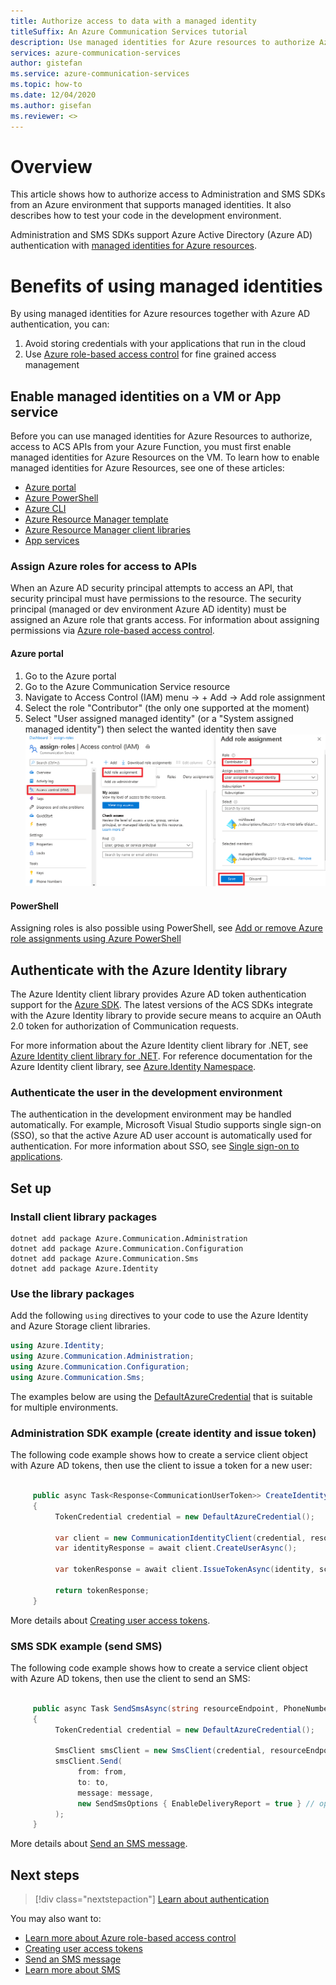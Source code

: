 ```yaml
---
title: Authorize access to data with a managed identity
titleSuffix: An Azure Communication Services tutorial
description: Use managed identities for Azure resources to authorize Azure Communication Services access from applications running in Azure VMs, function apps, and others.
services: azure-communication-services
author: gistefan
ms.service: azure-communication-services
ms.topic: how-to
ms.date: 12/04/2020
ms.author: gisefan
ms.reviewer: <>
---
```


# Overview

This article shows how to authorize access to Administration and SMS SDKs from an Azure environment that supports managed identities. It also describes how to test your code in the development environment.

Administration and SMS SDKs support Azure Active Directory (Azure AD) authentication with [managed identities for Azure resources](../../active-directory/managed-identities-azure-resources/overview.md).

# Benefits of using managed identities

By using managed identities for Azure resources together with Azure AD authentication, you can:

1. Avoid storing credentials with your applications that run in the cloud
1. Use [Azure role-based access control](../../articles/role-based-access-control/index.yml) for fine grained access management 

## Enable managed identities on a VM or App service

Before you can use managed identities for Azure Resources to authorize, access to ACS APIs from your Azure Function, you must first enable managed identities for Azure Resources on the VM. To learn how to enable managed identities for Azure Resources, see one of these articles:

- [Azure portal](../../active-directory/managed-identities-azure-resources/qs-configure-portal-windows-vm.md)
- [Azure PowerShell](../../active-directory/managed-identities-azure-resources/qs-configure-powershell-windows-vm.md)
- [Azure CLI](../../active-directory/managed-identities-azure-resources/qs-configure-cli-windows-vm.md)
- [Azure Resource Manager template](../../active-directory/managed-identities-azure-resources/qs-configure-template-windows-vm.md)
- [Azure Resource Manager client libraries](../../active-directory/managed-identities-azure-resources/qs-configure-sdk-windows-vm.md)
- [App services](../../app-service/overview-managed-identity.md)

### Assign Azure roles for access to APIs

When an Azure AD security principal attempts to access an API, that security principal must have permissions to the resource. The security principal (managed or dev environment Azure AD identity) must be assigned an Azure role that grants access. For information about assigning permissions via [Azure role-based access control](../../articles/role-based-access-control/index.yml).

#### Azure portal

1. Go to the Azure portal
1. Go to the Azure Communication Service resource
1. Navigate to Access Control (IAM) menu -> + Add -> Add role assignment
1. Select the role "Contributor" (the only one supported at the moment)
1. Select "User assigned managed identity" (or a "System assigned managed identity") then select the wanted identity then save
![Managed identity role](media/communication-auth-aad-msi-assign.png)

#### PowerShell

Assigning roles is also possible using PowerShell, see [Add or remove Azure role assignments using Azure PowerShell](../../articles/role-based-access-control/role-assignments-powershell.md)

## Authenticate with the Azure Identity library

The Azure Identity client library provides Azure AD token authentication support for the [Azure SDK](https://github.com/Azure/azure-sdk). The latest versions of the ACS SDKs integrate with the Azure Identity library to provide secure means to acquire an OAuth 2.0 token for authorization of Communication requests.

For more information about the Azure Identity client library for .NET, see [Azure Identity client library for .NET](https://github.com/Azure/azure-sdk-for-net/tree/master/sdk/identity/Azure.Identity). For reference documentation for the Azure Identity client library, see [Azure.Identity Namespace](/dotnet/api/azure.identity).

### Authenticate the user in the development environment

The authentication in the development environment may be handled automatically. For example, Microsoft Visual Studio supports single sign-on (SSO), so that the active Azure AD user account is automatically used for authentication. For more information about SSO, see [Single sign-on to applications](../../active-directory/manage-apps/what-is-single-sign-on.md).

## Set up

### Install client library packages

```console
dotnet add package Azure.Communication.Administration
dotnet add package Azure.Communication.Configuration
dotnet add package Azure.Communication.Sms
dotnet add package Azure.Identity
```

### Use the library packages

Add the following `using` directives to your code to use the Azure Identity and Azure Storage client libraries.

```csharp
using Azure.Identity;
using Azure.Communication.Administration;
using Azure.Communication.Configuration;
using Azure.Communication.Sms;
```

The examples below are using the [DefaultAzureCredential](https://docs.microsoft.com/dotnet/api/azure.identity.defaultazurecredential) that is suitable for multiple environments.

### Administration SDK example (create identity and issue token)

The following code example shows how to create a service client object with Azure AD tokens, then use the client to issue a token for a new user:

```csharp
     
     public async Task<Response<CommunicationUserToken>> CreateIdentityAndIssueTokenAsync(string resourceEdnpoint) 
     {
          TokenCredential credential = new DefaultAzureCredential();
     
          var client = new CommunicationIdentityClient(credential, resourceEndpoint);
          var identityResponse = await client.CreateUserAsync();
     
          var tokenResponse = await client.IssueTokenAsync(identity, scopes: new [] { CommunicationTokenScope.VoIP });

          return tokenResponse;
     }
```

More details about [Creating user access tokens](../quickstarts/access-tokens.md).

### SMS SDK example (send SMS)

The following code example shows how to create a service client object with Azure AD tokens, then use the client to send an SMS:

```csharp

     public async Task SendSmsAsync(string resourceEndpoint, PhoneNumber from, PhoneNumber to, string message)
     {
          TokenCredential credential = new DefaultAzureCredential();
     
          SmsClient smsClient = new SmsClient(credential, resourceEndpoint);
          smsClient.Send(
               from: from,
               to: to,
               message: message,
               new SendSmsOptions { EnableDeliveryReport = true } // optional
          );
     }
```

More details about [Send an SMS message](../quickstarts/telephony-sms/send.md).

## Next steps

> [!div class="nextstepaction"]
> [Learn about authentication](../concepts/authentication.md)

You may also want to:

- [Learn more about Azure role-based access control](../../articles/role-based-access-control/index.yml)
- [Creating user access tokens](../quickstarts/access-tokens.md)
- [Send an SMS message](../quickstarts/telephony-sms/send.md)
- [Learn more about SMS](../../concepts/telephony-sms/concepts.md)